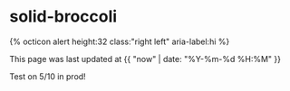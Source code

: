 # solid-broccoli


{% octicon alert height:32 class:"right left" aria-label:hi %}

This page was last updated at {{ "now" | date: "%Y-%m-%d %H:%M" }}

Test on 5/10 in prod!

